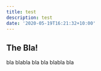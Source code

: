 ```yaml
---
title: test
description: test
date: '2020-05-19T16:21:32+10:00'
---
```

## The Bla!

bla blabla bla bla blabla bla
